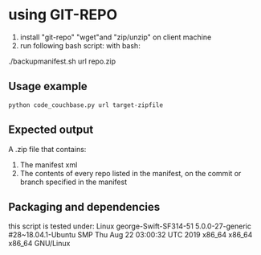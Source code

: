 # using GIT-REPO

1. install "git-repo" "wget"and "zip/unzip" on client machine
2. run following bash script: with bash:
    
    
./backupmanifest.sh url repo.zip    


## Usage example

```
python code_couchbase.py url target-zipfile
```

## Expected output

A .zip file that contains:

1. The manifest xml
1. The contents of every repo listed in the manifest, on the commit or branch specified in the manifest

## Packaging and dependencies

this script is tested under:
Linux george-Swift-SF314-51 5.0.0-27-generic #28~18.04.1-Ubuntu SMP Thu Aug 22 03:00:32 UTC 2019 x86_64 x86_64 x86_64 GNU/Linux

